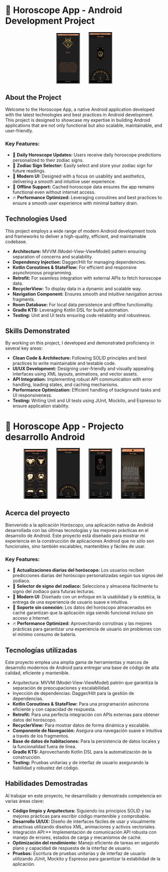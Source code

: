 # 🌟 Horoscope App - Android Development Project

<p align="center">
  <img src="/screenShots/detalle1.png" alt="Detail Screen" width="15%">
  &nbsp;&nbsp;&nbsp;&nbsp;&nbsp; <!-- 5 espacios no separables -->
  <img src="/screenShots/detalle3.png" alt="Detail Screen" width="15%">
</p>

## About the Project

Welcome to the Horoscope App, a native Android application developed with the latest technologies and best practices in Android development. This project is designed to showcase my expertise in building Android applications that are not only functional but also scalable, maintainable, and user-friendly.

### Key Features:
- 🌌 **Daily Horoscope Updates:** Users receive daily horoscope predictions personalized to their zodiac signs.
- 📅 **Zodiac Sign Selector:** Easily select and store your zodiac sign for future readings.
- 🎨 **Modern UI:** Designed with a focus on usability and aesthetics, delivering a smooth and intuitive user experience.
- 🔄 **Offline Support:** Cached horoscope data ensures the app remains functional even without internet access.
- 🔥 **Performance Optimized:** Leveraging coroutines and best practices to ensure a smooth user experience with minimal battery drain.

## Technologies Used
This project employs a wide range of modern Android development tools and frameworks to deliver a high-quality, efficient, and maintainable codebase.

- **Architecture:** MVVM (Model-View-ViewModel) pattern ensuring separation of concerns and scalability.
- **Dependency Injection:** Dagger/Hilt for managing dependencies.
- **Kotlin Coroutines & StateFlow:** For efficient and responsive asynchronous programming.
- **Retrofit:** For seamless integration with external APIs to fetch horoscope data.
- **RecyclerView:** To display data in a dynamic and scalable way.
- **Navigation Component:** Ensures smooth and intuitive navigation across fragments.
- **Room Database:** For local data persistence and offline functionality.
- **Gradle KTS:** Leveraging Kotlin DSL for build automation.
- **Testing:** Unit and UI tests ensuring code reliability and robustness.

## Skills Demonstrated
By working on this project, I developed and demonstrated proficiency in several key areas:

- **Clean Code & Architecture:** Following SOLID principles and best practices to write maintainable and testable code.
- **UI/UX Development:** Designing user-friendly and visually appealing interfaces using XML layouts, animations, and vector assets.
- **API Integration:** Implementing robust API communication with error handling, loading states, and caching mechanisms.
- **Performance Optimization:** Efficient handling of background tasks and UI responsiveness.
- **Testing:** Writing Unit and UI tests using JUnit, Mockito, and Espresso to ensure application stability.

# 🌟 Horoscope App - Projecto desarrollo Android

<p align="center">
  <img src="/screenShots/principal.png" alt="Principal Screen" width="15%" style="margin-right: 20dp">
   &nbsp;&nbsp;&nbsp;&nbsp;&nbsp; <!-- 5 espacios no separables -->
  <img src="/screenShots/principal2.png" alt="Principal Screen" width="15%" style="margin-right: 20dp">
   &nbsp;&nbsp;&nbsp;&nbsp;&nbsp; <!-- 5 espacios no separables -->
  <img src="/screenShots/detalle2.png" alt="Detail Screen" width="15%">
   &nbsp;&nbsp;&nbsp;&nbsp;&nbsp; <!-- 5 espacios no separables -->
  <img src="/screenShots/principal3.png" alt="Detail Screen" width="15%">
</p>

## Acerca del proyecto

Bienvenido a la aplicación Horóscopo, una aplicación nativa de Android desarrollada con las últimas tecnologías y las mejores prácticas en el desarrollo de Android. Este proyecto está diseñado para mostrar mi experiencia en la construcción de aplicaciones Android que no sólo son funcionales, sino también escalables, mantenibles y fáciles de usar.

### Key Features:
- 🌌 **Actualizaciones diarias del horóscopo:** Los usuarios reciben predicciones diarias del horóscopo personalizadas según sus signos del zodiaco.
- 📅 **Selector de signo del zodiaco:** Selecciona y almacena fácilmente tu signo del zodiaco para futuras lecturas.
- 🎨 **Modern UI:** Diseñado con un enfoque en la usabilidad y la estética, la entrega de una experiencia de usuario suave e intuitiva.
- 🔄 **Soporte sin conexión:** Los datos del horóscopo almacenados en caché garantizan que la aplicación siga siendo funcional incluso sin acceso a Internet.
- 🔥 **Performance Optimized:** Aprovechando corrutinas y las mejores prácticas para garantizar una experiencia de usuario sin problemas con el mínimo consumo de batería.

## Tecnologías utilizadas
Este proyecto emplea una amplia gama de herramientas y marcos de desarrollo modernos de Android para entregar una base de código de alta calidad, eficiente y mantenible.

- Arquitectura: MVVM (Model-View-ViewModel) patrón que garantiza la separación de preocupaciones y escalabilidad.
- Inyección de dependencias: Dagger/Hilt para la gestión de dependencias.
- **Kotlin Coroutines & StateFlow:** Para una programación asíncrona eficiente y con capacidad de respuesta.
- **Retrofit:** Para una perfecta integración con APIs externas para obtener datos del horóscopo.
- **RecyclerView:** Para mostrar datos de forma dinámica y escalable.
- **Componente de Navegación:** Asegura una navegación suave e intuitiva a través de los fragmentos.
- **Base de datos de habitaciones:** Para la persistencia de datos locales y la funcionalidad fuera de línea.
- **Gradle KTS:** Aprovechando Kotlin DSL para la automatización de la construcción.
- **Testing:** Pruebas unitarias y de interfaz de usuario asegurando la fiabilidad y robustez del código.

## Habilidades Demostradas
Al trabajar en este proyecto, he desarrollado y demostrado competencia en varias áreas clave:

- **Código limpio y Arquitectura:** Siguiendo los principios SOLID y las mejores prácticas para escribir código mantenible y comprobable.
- **Desarrollo UI/UX:** Diseño de interfaces fáciles de usar y visualmente atractivas utilizando diseños XML, animaciones y activos vectoriales.
- Integración API:** Implementación de comunicación API robusta con manejo de errores, estados de carga y mecanismos de caché.
- **Optimización del rendimiento:** Manejo eficiente de tareas en segundo plano y capacidad de respuesta de la interfaz de usuario.
- **Pruebas:** Escritura de pruebas unitarias y de interfaz de usuario utilizando JUnit, Mockito y Espresso para garantizar la estabilidad de la aplicación.



